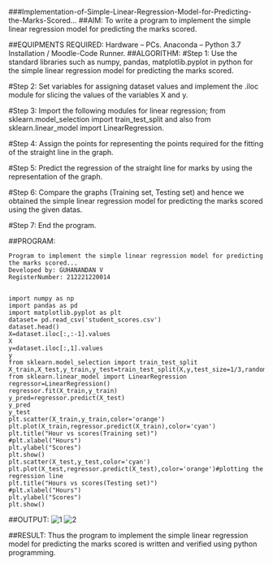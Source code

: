 ###Implementation-of-Simple-Linear-Regression-Model-for-Predicting-the-Marks-Scored...
##AIM:
To write a program to implement the simple linear regression model for predicting the marks scored.

##EQUIPMENTS REQUIRED:
Hardware – PCs.
Anaconda – Python 3.7 Installation / Moodle-Code Runner.
##ALGORITHM:
#Step 1:
Use the standard libraries such as numpy, pandas, matplotlib.pyplot in python for the simple linear regression model for predicting the marks scored.

#Step 2:
Set variables for assigning dataset values and implement the .iloc module for slicing the values of the variables X and y.

#Step 3:
Import the following modules for linear regression; from sklearn.model_selection import train_test_split and also from sklearn.linear_model import LinearRegression.

#Step 4:
Assign the points for representing the points required for the fitting of the straight line in the graph.

#Step 5:
Predict the regression of the straight line for marks by using the representation of the graph.

#Step 6:
Compare the graphs (Training set, Testing set) and hence we obtained the simple linear regression model for predicting the marks scored using the given datas.

#Step 7:
End the program.

##PROGRAM:
~~~
Program to implement the simple linear regression model for predicting the marks scored...
Developed by: GUHANANDAN V
RegisterNumber: 212221220014


import numpy as np
import pandas as pd
import matplotlib.pyplot as plt
dataset= pd.read_csv('student_scores.csv')
dataset.head()
X=dataset.iloc[:,:-1].values
X
y=dataset.iloc[:,1].values
y
from sklearn.model_selection import train_test_split
X_train,X_test,y_train,y_test=train_test_split(X,y,test_size=1/3,random_state=0)
from sklearn.linear_model import LinearRegression
regressor=LinearRegression()
regressor.fit(X_train,y_train)
y_pred=regressor.predict(X_test)
y_pred
y_test 
plt.scatter(X_train,y_train,color='orange')
plt.plot(X_train,regressor.predict(X_train),color='cyan')
plt.title("Hour vs scores(Training set)")
#plt.xlabel("Hours")
plt.ylabel("Scores")
plt.show()
plt.scatter(X_test,y_test,color='cyan')
plt.plot(X_test,regressor.predict(X_test),color='orange')#plotting the regression line
plt.title("Hours vs scores(Testing set)")
#plt.xlabel("Hours")
plt.ylabel("Scores")
plt.show()
~~~

##OUTPUT:
![1](https://user-images.githubusercontent.com/100425381/195589928-b1b08186-76f5-4a83-be80-1b51be5b53bf.png)
![2](https://user-images.githubusercontent.com/100425381/195589941-b49a1da7-ab4b-46dc-a645-829faa14c2e0.png)

##RESULT:
Thus the program to implement the simple linear regression model for predicting the marks scored is written and verified using python programming.
